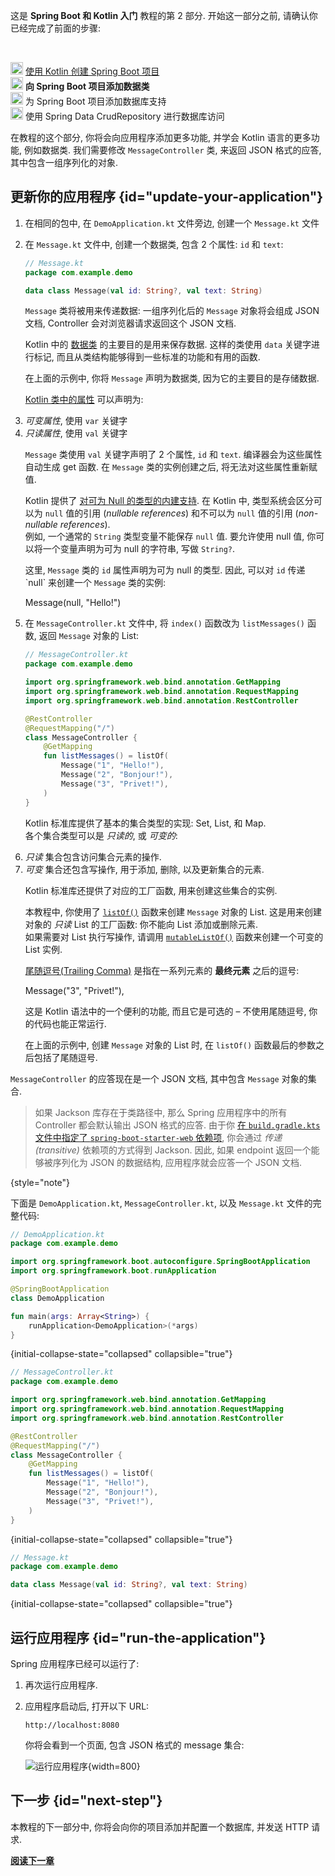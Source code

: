 [//]: # (title: 向 Spring Boot 项目添加数据类)

<tldr>
    <p>
         这是 <strong>Spring Boot 和 Kotlin 入门</strong> 教程的第 2 部分.
         开始这一部分之前, 请确认你已经完成了前面的步骤:
    </p><br/>
    <p>
         <img src="icon-1-done.svg" width="20" alt="第 1 步"/> <a href="jvm-create-project-with-spring-boot.md">使用 Kotlin 创建 Spring Boot 项目</a><br/>
         <img src="icon-2.svg" width="20" alt="第 2 步"/> <strong>向 Spring Boot 项目添加数据类</strong><br/>
         <img src="icon-3-todo.svg" width="20" alt="第 3 步"/> 为 Spring Boot 项目添加数据库支持<br/>
         <img src="icon-4-todo.svg" width="20" alt="第 4 步"/> 使用 Spring Data CrudRepository 进行数据库访问
    </p>
</tldr>

在教程的这个部分, 你将会向应用程序添加更多功能, 并学会 Kotlin 语言的更多功能, 例如数据类.
我们需要修改 `MessageController` 类, 来返回 JSON 格式的应答, 其中包含一组序列化的对象.

## 更新你的应用程序 {id="update-your-application"}

1. 在相同的包中, 在 `DemoApplication.kt` 文件旁边, 创建一个 `Message.kt` 文件
2. 在 `Message.kt` 文件中, 创建一个数据类, 包含 2 个属性: `id` 和 `text`:

    ```kotlin
    // Message.kt
    package com.example.demo

    data class Message(val id: String?, val text: String)
    ```

   `Message` 类将被用来传递数据: 一组序列化后的 `Message` 对象将会组成 JSON 文档, Controller 会对浏览器请求返回这个 JSON 文档.

   <deflist collapsible="true">
       <def title="数据类 – Message">
          <p>
            Kotlin 中的 <a href="data-classes.md">数据类</a> 的主要目的是用来保存数据.
            这样的类使用 <code>data</code> 关键字进行标记, 而且从类结构能够得到一些标准的功能和有用的函数.
          </p>
          <p>
            在上面的示例中, 你将 <code>Message</code> 声明为数据类, 因为它的主要目的是存储数据.
          </p>
       </def>
       <def title="val 和 var 属性">
          <p>
            <a href="properties.md">Kotlin 类中的属性</a> 可以声明为:
          </p>
          <list>
             <li><i>可变属性</i>, 使用 <code>var</code> 关键字</li>
             <li><i>只读属性</i>, 使用 <code>val</code> 关键字</li>
          </list>
          <p>
            <code>Message</code> 类使用 <code>val</code> 关键字声明了 2 个属性, <code>id</code> 和 <code>text</code>.
            编译器会为这些属性自动生成 get 函数.
            在 <code>Message</code> 类的实例创建之后, 将无法对这些属性重新赋值.
          </p>
       </def>
       <def title="可为 Null 的类型 – String?">
          <p>
            Kotlin 提供了 <a href="null-safety.md#nullable-types-and-non-nullable-types">对可为 Null 的类型的内建支持</a>.
            在 Kotlin 中, 类型系统会区分可以为 <code>null</code> 值的引用 (<i>nullable references</i>) 和不可以为 <code>null</code> 值的引用 (<i>non-nullable references</i>).<br/>
            例如, 一个通常的 <code>String</code> 类型变量不能保存 <code>null</code> 值.
            要允许使用 null 值, 你可以将一个变量声明为可为 null 的字符串, 写做 <code>String?</code>.
          </p>
          <p>
            这里, <code>Message</code> 类的 <code>id</code> 属性声明为可为 null 的类型.
            因此, 可以对 <code>id</code> 传递 `null` 来创建一个 <code>Message</code> 类的实例:
          </p>
          <code-block lang="kotlin">
          Message(null, "Hello!")
          </code-block>
       </def>
   </deflist>
3. 在 `MessageController.kt` 文件中, 将 `index()` 函数改为 `listMessages()` 函数, 返回 `Message` 对象的 List:

    ```kotlin
    // MessageController.kt
    package com.example.demo

    import org.springframework.web.bind.annotation.GetMapping
    import org.springframework.web.bind.annotation.RequestMapping
    import org.springframework.web.bind.annotation.RestController

    @RestController
    @RequestMapping("/")
    class MessageController {
        @GetMapping
        fun listMessages() = listOf(
            Message("1", "Hello!"),
            Message("2", "Bonjour!"),
            Message("3", "Privet!"),
        )
    }
    ```

    <deflist collapsible="true">
       <def title="集合 – listOf()">
          <p>
            Kotlin 标准库提供了基本的集合类型的实现: Set, List, 和 Map.<br/>
            各个集合类型可以是 <i>只读的</i>, 或 <i>可变的</i>:
          </p>
          <list>
              <li><i>只读</i> 集合包含访问集合元素的操作.</li>
              <li><i>可变</i> 集合还包含写操作, 用于添加, 删除, 以及更新集合的元素.</li>
          </list>
          <p>
            Kotlin 标准库还提供了对应的工厂函数, 用来创建这些集合的实例.
          </p>
          <p>
            本教程中, 你使用了
            <a href="https://kotlinlang.org/api/latest/jvm/stdlib/kotlin.collections/list-of.html"><code>listOf()</code></a>
            函数来创建 <code>Message</code> 对象的 List.
            这是用来创建对象的 <i>只读</i> List 的工厂函数: 你不能向 List 添加或删除元素.<br/>
            如果需要对 List 执行写操作, 请调用
            <a href="https://kotlinlang.org/api/latest/jvm/stdlib/kotlin.collections/mutable-list-of.html"><code>mutableListOf()</code></a>
            函数来创建一个可变的 List 实例.
          </p>
       </def>
       <def title="尾随逗号(Trailing Comma)">
          <p>
            <a href="coding-conventions.md#trailing-commas">尾随逗号(Trailing Comma)</a> 是指在一系列元素的 <b>最终元素</b> 之后的逗号:
          </p>
          <code-block lang="kotlin">
            Message("3", "Privet!"),
          </code-block>
          <p>
            这是 Kotlin 语法中的一个便利的功能, 而且它是可选的 – 不使用尾随逗号, 你的代码也能正常运行.
          </p>
          <p>
            在上面的示例中, 创建 <code>Message</code> 对象的 List 时, 在 <code>listOf()</code> 函数最后的参数之后包括了尾随逗号.
          </p>
       </def>
    </deflist>

`MessageController` 的应答现在是一个 JSON 文档, 其中包含 `Message` 对象的集合.

> 如果 Jackson 库存在于类路径中, 那么 Spring 应用程序中的所有 Controller 都会默认输出 JSON 格式的应答.
> 由于你 [在 `build.gradle.kts` 文件中指定了 `spring-boot-starter-web` 依赖项](jvm-create-project-with-spring-boot.md#explore-the-project-gradle-build-file), 你会通过 _传递(transitive)_ 依赖项的方式得到 Jackson.
> 因此, 如果 endpoint 返回一个能够被序列化为 JSON 的数据结构, 应用程序就会应答一个 JSON 文档.
>
{style="note"}

下面是 `DemoApplication.kt`, `MessageController.kt`, 以及 `Message.kt` 文件的完整代码:

```kotlin
// DemoApplication.kt
package com.example.demo

import org.springframework.boot.autoconfigure.SpringBootApplication
import org.springframework.boot.runApplication

@SpringBootApplication
class DemoApplication

fun main(args: Array<String>) {
    runApplication<DemoApplication>(*args)
}
```
{initial-collapse-state="collapsed" collapsible="true"}

```kotlin
// MessageController.kt
package com.example.demo

import org.springframework.web.bind.annotation.GetMapping
import org.springframework.web.bind.annotation.RequestMapping
import org.springframework.web.bind.annotation.RestController

@RestController
@RequestMapping("/")
class MessageController {
    @GetMapping
    fun listMessages() = listOf(
        Message("1", "Hello!"),
        Message("2", "Bonjour!"),
        Message("3", "Privet!"),
    )
}
```
{initial-collapse-state="collapsed" collapsible="true"}

```kotlin
// Message.kt
package com.example.demo

data class Message(val id: String?, val text: String)
```
{initial-collapse-state="collapsed" collapsible="true"}

## 运行应用程序 {id="run-the-application"}

Spring 应用程序已经可以运行了:

1. 再次运行应用程序.

2. 应用程序启动后, 打开以下 URL:

    ```text
    http://localhost:8080
    ```

    你将会看到一个页面, 包含 JSON 格式的 message 集合:

    ![运行应用程序](messages-in-json-format.png){width=800}

## 下一步 {id="next-step"}

本教程的下一部分中, 你将会向你的项目添加并配置一个数据库, 并发送 HTTP 请求.

**[阅读下一章](jvm-spring-boot-add-db-support.md)**
